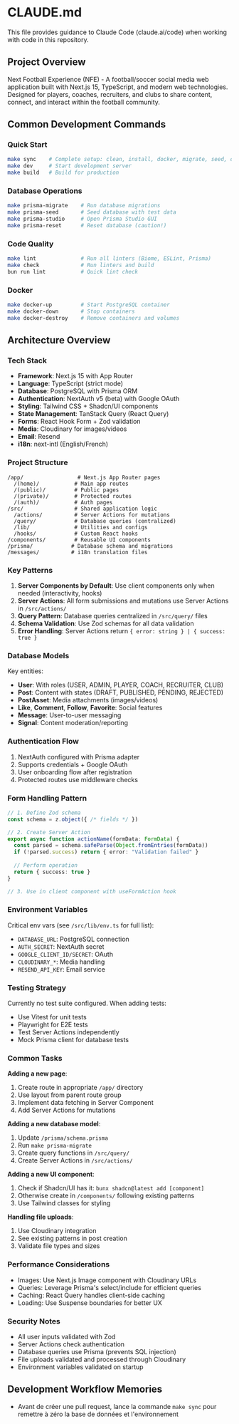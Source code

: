 # CLAUDE.md

This file provides guidance to Claude Code (claude.ai/code) when working with code in this repository.

## Project Overview

Next Football Experience (NFE) - A football/soccer social media web application built with Next.js 15, TypeScript, and modern web technologies. Designed for players, coaches, recruiters, and clubs to share content, connect, and interact within the football community.

## Common Development Commands

### Quick Start
```bash
make sync    # Complete setup: clean, install, docker, migrate, seed, dev
make dev     # Start development server
make build   # Build for production
```

### Database Operations
```bash
make prisma-migrate    # Run database migrations
make prisma-seed       # Seed database with test data
make prisma-studio     # Open Prisma Studio GUI
make prisma-reset      # Reset database (caution!)
```

### Code Quality
```bash
make lint              # Run all linters (Biome, ESLint, Prisma)
make check             # Run linters and build
bun run lint           # Quick lint check
```

### Docker
```bash
make docker-up         # Start PostgreSQL container
make docker-down       # Stop containers
make docker-destroy    # Remove containers and volumes
```

## Architecture Overview

### Tech Stack
- **Framework**: Next.js 15 with App Router
- **Language**: TypeScript (strict mode)
- **Database**: PostgreSQL with Prisma ORM
- **Authentication**: NextAuth v5 (beta) with Google OAuth
- **Styling**: Tailwind CSS + Shadcn/UI components
- **State Management**: TanStack Query (React Query)
- **Forms**: React Hook Form + Zod validation
- **Media**: Cloudinary for images/videos
- **Email**: Resend
- **i18n**: next-intl (English/French)

### Project Structure
```
/app/                 # Next.js App Router pages
  /(home)/           # Main app routes
  /(public)/         # Public pages
  /(private)/        # Protected routes
  /(auth)/           # Auth pages
/src/                # Shared application logic
  /actions/          # Server Actions for mutations
  /query/            # Database queries (centralized)
  /lib/              # Utilities and configs
  /hooks/            # Custom React hooks
/components/         # Reusable UI components
/prisma/            # Database schema and migrations
/messages/          # i18n translation files
```

### Key Patterns

1. **Server Components by Default**: Use client components only when needed (interactivity, hooks)
2. **Server Actions**: All form submissions and mutations use Server Actions in `/src/actions/`
3. **Query Pattern**: Database queries centralized in `/src/query/` files
4. **Schema Validation**: Use Zod schemas for all data validation
5. **Error Handling**: Server Actions return `{ error: string } | { success: true }`

### Database Models

Key entities:
- **User**: With roles (USER, ADMIN, PLAYER, COACH, RECRUITER, CLUB)
- **Post**: Content with states (DRAFT, PUBLISHED, PENDING, REJECTED)
- **PostAsset**: Media attachments (images/videos)
- **Like**, **Comment**, **Follow**, **Favorite**: Social features
- **Message**: User-to-user messaging
- **Signal**: Content moderation/reporting

### Authentication Flow

1. NextAuth configured with Prisma adapter
2. Supports credentials + Google OAuth
3. User onboarding flow after registration
4. Protected routes use middleware checks

### Form Handling Pattern

```typescript
// 1. Define Zod schema
const schema = z.object({ /* fields */ })

// 2. Create Server Action
export async function actionName(formData: FormData) {
  const parsed = schema.safeParse(Object.fromEntries(formData))
  if (!parsed.success) return { error: "Validation failed" }
  
  // Perform operation
  return { success: true }
}

// 3. Use in client component with useFormAction hook
```

### Environment Variables

Critical env vars (see `/src/lib/env.ts` for full list):
- `DATABASE_URL`: PostgreSQL connection
- `AUTH_SECRET`: NextAuth secret
- `GOOGLE_CLIENT_ID/SECRET`: OAuth
- `CLOUDINARY_*`: Media handling
- `RESEND_API_KEY`: Email service

### Testing Strategy

Currently no test suite configured. When adding tests:
- Use Vitest for unit tests
- Playwright for E2E tests
- Test Server Actions independently
- Mock Prisma client for database tests

### Common Tasks

**Adding a new page**:
1. Create route in appropriate `/app/` directory
2. Use layout from parent route group
3. Implement data fetching in Server Component
4. Add Server Actions for mutations

**Adding a new database model**:
1. Update `/prisma/schema.prisma`
2. Run `make prisma-migrate`
3. Create query functions in `/src/query/`
4. Create Server Actions in `/src/actions/`

**Adding a new UI component**:
1. Check if Shadcn/UI has it: `bunx shadcn@latest add [component]`
2. Otherwise create in `/components/` following existing patterns
3. Use Tailwind classes for styling

**Handling file uploads**:
1. Use Cloudinary integration
2. See existing patterns in post creation
3. Validate file types and sizes

### Performance Considerations

- Images: Use Next.js Image component with Cloudinary URLs
- Queries: Leverage Prisma's select/include for efficient queries
- Caching: React Query handles client-side caching
- Loading: Use Suspense boundaries for better UX

### Security Notes

- All user inputs validated with Zod
- Server Actions check authentication
- Database queries use Prisma (prevents SQL injection)
- File uploads validated and processed through Cloudinary
- Environment variables validated on startup

## Development Workflow Memories

- Avant de créer une pull request, lance la commande `make sync` pour remettre à zéro la base de données et l'environnement